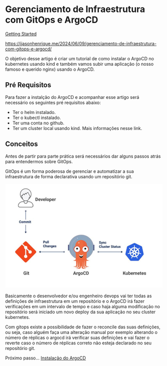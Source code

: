 # Gerenciamento de Infraestrutura com GitOps e ArgoCD

[Getting Started](https://argo-cd.readthedocs.io/en/stable/getting_started/)

https://jjasonhenrique.me/2024/06/09/gerenciamento-de-infraestrutura-com-gitops-e-argocd/

O objetivo desse artigo é criar um tutorial de como instalar o ArgoCD no kubernetes usando kind e também vamos subir uma aplicação (o nosso famoso e querido nginx) usando o ArgoCD.

## Pré Requisitos

Para fazer a instalção do ArgoCD e acompanhar esse artigo será necessário os seguintes pré requisitos abaixo:

- Ter o helm instalado.
- Ter o kubectl instalado.
- Ter uma conta no github.
- Ter um cluster local usando kind. Mais informações nesse link.

## Conceitos

Antes de partir para parte prática será necessários dar alguns passos atrás para entendermos sobre GitOps.

GitOps é um forma poderosa de gerenciar e automatizar a sua infraestrutura de forma declarativa usando um repositório git.

<div align="center">

![fluxo](../GitOps-ArgoCD/images/fluxo.jfif)

</div>

Basicamente o desenvolvedor e/ou engenheiro devops vai ter todas as definições de infraestrutura em um repositório e o ArgoCD irá fazer verificações em um intervalo de tempo e caso haja alguma modificação no repositório será iniciado um novo deploy da sua aplicação no seu cluster kubernetes.

Com gitops existe a possibilidade de fazer o reconcile das suas definições, ou seja, caso alguém faça uma alteração manual por exemplo alterando o número de réplicas o argocd irá verificar suas definições e vai fazer o reverte caso o número de réplicas correto não esteja declarado no seu repositório git.

Próximo passo... [Instalação do ArgoCD](instalacao.md)